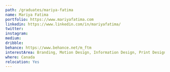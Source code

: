 ```yaml
---
path: /graduates/mariya-fatima
name: Mariya Fatima
portfolio: https://www.mariyafatima.com
linkedin: https://www.linkedin.com/in/mariyafatima/
twitter:
instagram:
medium:
dribble:
behance: https://www.behance.net/m_ftm
interestArea: Branding, Motion Design, Information Design, Print Design
where: Canada
relocation: Yes
---
```

